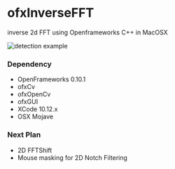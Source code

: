 # ofxInverseFFT
inverse 2d FFT using Openframeworks C++ in MacOSX

![detection example]( https://github.com/bemoregt/ofx2DFFT/blob/master/test.png "saliency map")

### Dependency
- OpenFrameworks 0.10.1
- ofxCv
- ofxOpenCv
- ofxGUI
- XCode 10.12.x
- OSX Mojave

### Next Plan
- 2D FFTShift
- Mouse masking for 2D Notch Filtering


